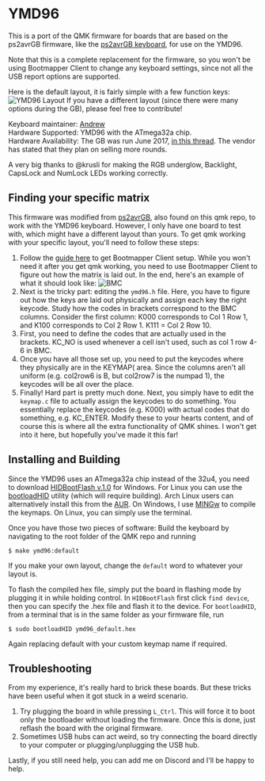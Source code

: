 YMD96 
==========================

This is a port of the QMK firmware for boards that are based on the
ps2avrGB firmware, like the [ps2avrGB
keyboard](https://www.keyclack.com/product/gb-ps2avrgb/), for use on the YMD96. 

Note that this is a complete replacement for the firmware, so you won't be
using Bootmapper Client to change any keyboard settings, since not all the
USB report options are supported.  

Here is the default layout, it is fairly simple with a few function keys: 
![YMD96 Layout](https://i.imgur.com/3QnqVPn.png)
If you have a different layout (since there were many options during the GB), please feel free to contribute!  

Keyboard maintainer: [Andrew](https://github.com/sparkyman215)  
Hardware Supported: YMD96 with the ATmega32a chip.  
Hardware Availability: The GB was run June 2017, [in this thread](https://www.reddit.com/r/mechmarket/comments/6hu3yx/vendor_ymd96_gb_is_now_live_68_an_universal_and/). The vendor has stated that they plan on selling more rounds.

A very big thanks to @krusli for making the RGB underglow, Backlight, CapsLock and NumLock LEDs working correctly.

## Finding your specific matrix

This firmware was modified from [ps2avrGB](https://github.com/qmk/qmk_firmware/tree/master/keyboards/ps2avrGB), also found on this qmk repo, to work with the YMD96 keyboard. However, I only have one board to test with, which might have a different layout than yours. To get qmk working with your specific layout, you'll need to follow these steps:  

1. Follow the [guide here](https://www.massdrop.com/talk/1392/programming-kbd-keyboards-via-bootmapper-client) to get Bootmapper Client setup. While you won't need it after you get qmk working, you need to use Bootmapper Client to figure out how the matrix is laid out. In the end, here's an example of what it should look like: ![BMC](https://i.imgur.com/wNihDwn.png)  
2. Next is the tricky part: editing the `ymd96.h` file. Here, you have to figure out how the keys are laid out physically and assign each key the right keycode. Study how the codes in brackets correspond to the BMC columns. Consider the first column: K000 corresponds to Col 1 Row 1, and K100 corresponds to Col 2 Row 1. K111 = Col 2 Row 10.  
3. First, you need to define the codes that are actually used in the brackets. KC_NO is used whenever a cell isn't used, such as col 1 row 4-6 in BMC.  
4. Once you have all those set up, you need to put the keycodes where they physically are in the KEYMAP( area. Since the columns aren't all uniform (e.g. col2row6 is B, but col2row7 is the numpad 1), the keycodes will be all over the place.  
5. Finally! Hard part is pretty much done. Next, you simply have to edit the `keymap.c` file to actually assign the keycodes to do something. You essentially replace the keycodes (e.g. K000) with actual codes that do something, e.g. KC_ENTER. Modify these to your hearts content, and of course this is where all the extra functionality of QMK shines. I won't get into it here, but hopefully you've made it this far!

## Installing and Building

Since the YMD96 uses an ATmega32a chip instead of the 32u4, you need to download [HIDBootFlash v.1.0](http://vusb.wikidot.com/project:hidbootflash) for Windows. For Linux you can use the [bootloadHID](https://www.obdev.at/products/vusb/bootloadhid.html) utility (which will require building). Arch Linux users can alternatively install this from the [AUR](https://aur.archlinux.org/packages/bootloadhid/).
On Windows, I use [MINGw](http://www.mingw.org/) to compile the keymaps. On Linux, you can simply use the terminal.

Once you have those two pieces of software:
Build the keyboard by navigating to the root folder of the QMK repo and running
```
$ make ymd96:default
```
If you make your own layout, change the `default` word to whatever your layout is.

To flash the compiled hex file, simply put the board in flashing mode by plugging it in while holding control.
In `HIDBootFlash` first click `find device`, then you can specify the .hex file and flash it to the device.
For `bootloadHID`, from a terminal that is in the same folder as your firmware file, run
```
$ sudo bootloadHID ymd96_default.hex
```
Again replacing default with your custom keymap name if required.

## Troubleshooting

From my experience, it's really hard to brick these boards. But these
tricks have been useful when it got stuck in a weird scenario.

1. Try plugging the board in while pressing `L_Ctrl`. This will force it
   to boot only the bootloader without loading the firmware. Once this is
   done, just reflash the board with the original firmware.
2. Sometimes USB hubs can act weird, so try connecting the board directly
   to your computer or plugging/unplugging the USB hub.

Lastly, if you still need help, you can add me on Discord and I'll be happy to help.
